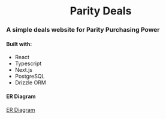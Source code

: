 <h1 align="center">Parity Deals</h1>

### A simple deals website for Parity Purchasing Power

#### Built with:

- React
- Typescript
- Next.js
- PostgreSQL
- Drizzle ORM

#### ER Diagram

[ER Diagram](https://claude.site/artifacts/ab1a379a-4ddb-411b-b070-2469be4b65f0)
